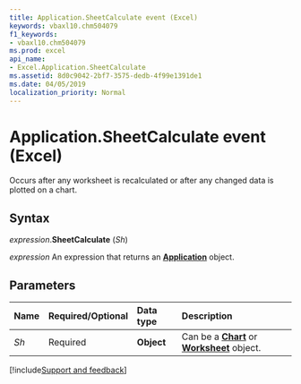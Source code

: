 ```yaml
---
title: Application.SheetCalculate event (Excel)
keywords: vbaxl10.chm504079
f1_keywords:
- vbaxl10.chm504079
ms.prod: excel
api_name:
- Excel.Application.SheetCalculate
ms.assetid: 8d0c9042-2bf7-3575-dedb-4f99e1391de1
ms.date: 04/05/2019
localization_priority: Normal
---
```



# Application.SheetCalculate event (Excel)

Occurs after any worksheet is recalculated or after any changed data is plotted on a chart.


## Syntax

_expression_.**SheetCalculate** (_Sh_)

_expression_ An expression that returns an **[Application](Excel.Application(object).md)** object.


## Parameters

|Name|Required/Optional|Data type|Description|
|:-----|:-----|:-----|:-----|
| _Sh_|Required| **Object**|Can be a **[Chart](Excel.Chart(object).md)** or **[Worksheet](Excel.Worksheet.md)** object.|



[!include[Support and feedback](~/includes/feedback-boilerplate.md)]
